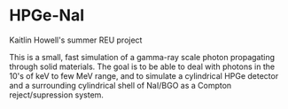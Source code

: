 HPGe-NaI
========

Kaitlin Howell's summer REU project

This is a small, fast simulation of a gamma-ray scale photon
propagating through solid materials.  The goal is to be able to deal
with photons in the 10's of keV to few MeV range, and to simulate a
cylindrical HPGe detector and a surrounding cylindrical shell of
NaI/BGO as a Compton reject/supression system.
